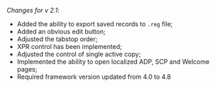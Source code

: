 _Changes for v 2.1_:
- Added the ability to export saved records to `.reg` file;
- Added an obvious edit button;
- Adjusted the tabstop order;
- XPR control has been implemented;
- Adjusted the control of single active copy;
- Implemented the ability to open localized ADP, SCP and Welcome pages;
- Required framework version updated from 4.0 to 4.8
